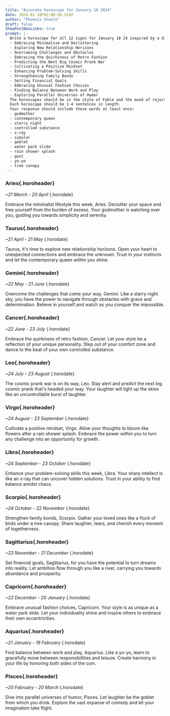 ```yaml
---
title: "Accurate horoscope for January 18 2024"
date: 2024-01-18T02:08:58.534Z
author: "Phoenix Steele"
draft: false
ShowPostNavLinks: true
prompt: |-
  Write a horoscope for all 12 signs for January 18 24 inspired by a different focus for each. Ensure you do not include the focus in the response:
  - Embracing Minimalism and Decluttering
  - Exploring New Relationship Horizons
  - Overcoming Challenges and Obstacles
  - Embracing the Quirkiness of Retro Fashion
  - Predicting the Next Big Cosmic Prank War
  - Cultivating a Positive Mindset
  - Enhancing Problem-Solving Skills
  - Strengthening Family Bonds
  - Setting Financial Goals
  - Embracing Unusual Fashion Choices
  - Finding Balance Between Work and Play
  - Exploring Parallel Universes of Humor
  The horoscopes should be in the style of Fable and the mood of rejected
  Each horoscope should be 1-4 sentences in length.
  Your response should include these words at least once:
  - godmother
  - contemporary queen
  - starry night
  - controlled substance
  - x-ray
  - simular
  - goblet
  - water park slide
  - rain shower splash
  - gast
  - yo-yo
  - tree canopy
---
```


### Aries{.horoheader}

*~21 March - 20 April*
{.horodate}

Embrace the minimalist lifestyle this week, Aries. Declutter your space and free yourself from the burden of excess. Your godmother is watching over you, guiding you towards simplicity and serenity.


### Taurus{.horoheader}

*~21 April - 21 May*
{.horodate}

Taurus, it's time to explore new relationship horizons. Open your heart to unexpected connections and embrace the unknown. Trust in your instincts and let the contemporary queen within you shine.


### Gemini{.horoheader}

*~22 May - 21 June*
{.horodate}

Overcome the challenges that come your way, Gemini. Like a starry night sky, you have the power to navigate through obstacles with grace and determination. Believe in yourself and watch as you conquer the impossible.


### Cancer{.horoheader}

*~22 June - 23 July*
{.horodate}

Embrace the quirkiness of retro fashion, Cancer. Let your style be a reflection of your unique personality. Step out of your comfort zone and dance to the beat of your own controlled substance.


### Leo{.horoheader}

*~24 July - 23 August*
{.horodate}

The cosmic prank war is on its way, Leo. Stay alert and predict the next big cosmic prank that's headed your way. Your laughter will light up the skies like an uncontrollable burst of laughter.


### Virgo{.horoheader}

*~24 August - 23 September*
{.horodate}

Cultivate a positive mindset, Virgo. Allow your thoughts to bloom like flowers after a rain shower splash. Embrace the power within you to turn any challenge into an opportunity for growth.


### Libra{.horoheader}

*~24 September - 23 October*
{.horodate}

Enhance your problem-solving skills this week, Libra. Your sharp intellect is like an x-ray that can uncover hidden solutions. Trust in your ability to find balance amidst chaos.


### Scorpio{.horoheader}

*~24 October - 22 November*
{.horodate}

Strengthen family bonds, Scorpio. Gather your loved ones like a flock of birds under a tree canopy. Share laughter, tears, and cherish every moment of togetherness.


### Sagittarius{.horoheader}

*~23 November - 21 December*
{.horodate}

Set financial goals, Sagittarius, for you have the potential to turn dreams into reality. Let ambition flow through you like a river, carrying you towards abundance and prosperity.


### Capricorn{.horoheader}

*~22 December - 20 January*
{.horodate}

Embrace unusual fashion choices, Capricorn. Your style is as unique as a water park slide. Let your individuality shine and inspire others to embrace their own eccentricities.


### Aquarius{.horoheader}

*~21 January - 19 February*
{.horodate}

Find balance between work and play, Aquarius. Like a yo-yo, learn to gracefully move between responsibilities and leisure. Create harmony in your life by honoring both sides of the coin.


### Pisces{.horoheader}

*~20 February - 20 March*
{.horodate}

Dive into parallel universes of humor, Pisces. Let laughter be the goblet from which you drink. Explore the vast expanse of comedy and let your imagination take flight.

